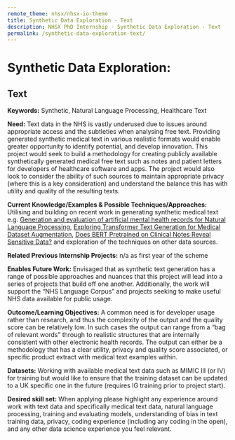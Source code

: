 ```yaml
---
remote_theme: nhsx/nhsx-io-theme
title: Synthetic Data Exploration - Text
description: NHSX PhD Internship - Synthetic Data Exploration - Text
permalink: /synthetic-data-exploration-text/
---
```


# Synthetic Data Exploration: 
## Text

**Keywords:** Synthetic, Natural Language Processing, Healthcare Text

**Need:**  Text data in the NHS is vastly underused due to issues around appropriate access and the subtleties when analysing free text.  Providing generated synthetic medical text in various realistic formats would enable greater opportunity to identify potential, and develop innovation.  This project would seek to build a methodology for creating publicly available synthetically generated medical free text such as notes and patient letters for developers of healthcare software and apps.  The project would also look to consider the ability of such sources to maintain appropriate privacy (where this is a key consideration) and understand the balance this has with utility and quality of the resulting texts.   

**Current Knowledge/Examples & Possible Techniques/Approaches:** Utilising and building on recent work in generating synthetic medical text e.g. [Generation and evaluation of artificial mental health records for Natural Language Processing](https://www.nature.com/articles/s41746-020-0267-x), [Exploring Transformer Text Generation for Medical Dataset Augmentation](https://www.aclweb.org/anthology/2020.lrec-1.578.pdf), [Does BERT Pretrained on Clinical Notes Reveal Sensitive Data?](https://arxiv.org/abs/2104.07762) and exploration of the techniques on other data sources.

**Related Previous Internship Projects:** n/a as first year of the scheme

**Enables Future Work:** Envisaged that as synthetic text generation has a range of possible approaches and nuances that this project will lead into a series of projects that build off one another.  Additionally, the work will support the “NHS Language Corpus” and projects seeking to make useful NHS data available for public usage.  

**Outcome/Learning Objectives:** A common need is for developer usage rather than research, and thus the complexity of the output and the quality score can be relatively low.   In such cases the output can range from a “bag of relevant words” through to realistic structures that are internally consistent with other electronic health records.  The output can either be a methodology that has a clear utility, privacy and quality score associated, or specific product extract with medical text examples within. 

**Datasets:** Working with available medical text data such as MIMIC III (or IV) for training but would like to ensure that the training dataset can be updated to a UK specific one in the future (requires IG training prior to project start).

**Desired skill set:** When applying please highlight any experience around work with text data and specifically medical text data, natural language processing, training and evaluating models, understanding of bias in text training data, privacy, coding experience (including any coding in the open), and any other data science experience you feel relevant. 
